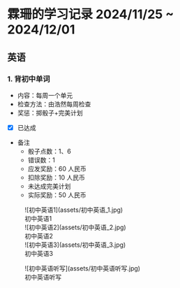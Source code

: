 # 霖珊的学习记录 2024/11/25 ~ 2024/12/01

## 英语

### 1. 背初中单词

- 内容：每周一个单元
- 检查方法：由浩然每周检查
- 奖惩：掷骰子+完美计划

- [X] 已达成

- 备注
  - 骰子点数：1、6
  - 错误数：1
  - 应发奖励：60 人民币
  - 扣除奖励：10 人民币
  - 未达成完美计划
  - 实际奖励：50 人民币


<figure markdown>
  ![初中英语1](assets/初中英语_1.jpg)
  <figcaption><div class=normal_font>初中英语1<div></figcaption>
  ![初中英语2](assets/初中英语_2.jpg)
  <figcaption><div class=normal_font>初中英语2<div></figcaption>
  ![初中英语3](assets/初中英语_3.jpg)
  <figcaption><div class=normal_font>初中英语3<div></figcaption>
</figure>


<figure markdown>
  ![初中英语听写](assets/初中英语听写.jpg)
  <figcaption><div class=normal_font>初中英语听写<div></figcaption>
</figure>


<style>
    .normal_font {
        font-style: normal;
    }
</style>
